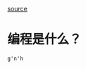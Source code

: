 [source](https://github.com/microsoft/Web-Dev-For-Beginners/blob/main/1-getting-started-lessons/1-intro-to-programming-languages/README.md)

# 编程是什么？
    g'n'h